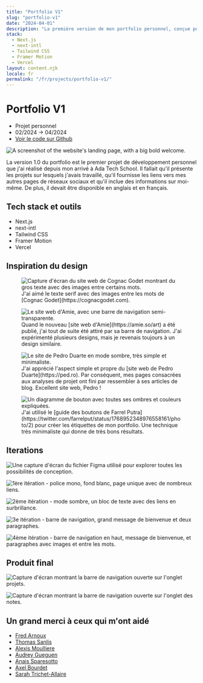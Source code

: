 ```yaml
---
title: "Portfolio V1"
slug: "portfolio-v1"
date: "2024-04-01"
description: "La première version de mon portfolio personnel, conçue pour présenter mes projets et du contenu bilingue. Inspirée par des designs minimalistes."
stack:
  - Next.js
  - next-intl
  - Tailwind CSS
  - Framer Motion
  - Vercel
layout: content.njk
locale: fr
permalink: "/fr/projects/portfolio-v1/"
---
```


# Portfolio V1

- Projet personnel
- 02/2024 -> 04/2024
- [Voir le code sur Github](https://github.com/lemathurin/portfolio/tree/v1)

<Image
  src="https://5q44w9bzpv.ufs.sh/f/vqzvWuhpJmwXXGT3V6tgs8zZdmwB31rtVQfjMYHnJCTbkAFD"
  alt="A screenshot of the website's landing page, with a big bold welcome."
/>

La version 1.0 du portfolio est le premier projet de développement personnel que j'ai réalisé depuis mon arrivé à Ada Tech School. Il fallait qu'il présente les projets sur lesquels j'avais travaillé, qu'il fournisse les liens vers mes autres pages de réseaux sociaux et qu'il inclue des informations sur moi-même. De plus, il devait être disponible en anglais et en français.

## Tech stack et outils

- Next.js
- next-intl
- Tailwind CSS
- Framer Motion
- Vercel

## Inspiration du design

<figure>
  <Image
    src="https://5q44w9bzpv.ufs.sh/f/vqzvWuhpJmwXNaNka1PV9aX7GKwfgvtTzMLsJeBUjynFP40u"
    alt="Capture d'écran du site web de Cognac Godet montrant du gros texte avec des images entre certains mots."
  />
  <figcaption>
    J'ai aimé le texte serif avec des images entre les mots de [Cognac
    Godet](https://cognacgodet.com).
  </figcaption>
</figure>

<figure>
  <Image
    src="https://5q44w9bzpv.ufs.sh/f/vqzvWuhpJmwXSTbezC8Wfbl01CeIMUcRpEmhQG4jYasznHtF"
    alt="Le site web d'Amie, avec une barre de navigation semi-transparente."
  />
  <figcaption>
    Quand le nouveau [site web d'Amie](https://amie.so/art) a été publié, j'ai
    tout de suite été attiré par sa barre de navigation. J'ai expérimenté
    plusieurs designs, mais je revenais toujours à un design similaire.
  </figcaption>
</figure>

<figure>
  <Image
    src="https://5q44w9bzpv.ufs.sh/f/vqzvWuhpJmwX5EK9xD6TtcdGu2sI9C7yblXkPZFSViHm6rvT"
    alt="Le site de Pedro Duarte en mode sombre, très simple et minimaliste."
  />
  <figcaption>
    J'ai apprécié l'aspect simple et propre du [site web de Pedro
    Duarte](https://ped.ro). Par conséquent, mes pages consacrées aux analyses
    de projet ont fini par ressembler à ses articles de blog. Excellent site
    web, Pedro !
  </figcaption>
</figure>

<figure>
  <Image
    src="https://5q44w9bzpv.ufs.sh/f/vqzvWuhpJmwXqOnHkkpzH4LXy51GktTuheFlUAwcv2VgQarK"
    alt="Un diagramme de bouton avec toutes ses ombres et couleurs expliquées."
  />
  <figcaption>
    J'ai utilisé le [guide des boutons de Farrel
    Putra](https://twitter.com/farrelput/status/1768952348976558161/photo/2)
    pour créer les étiquettes de mon portfolio. Une technique très minimaliste
    qui donne de très bons résultats.
  </figcaption>
</figure>

## Iterations

<Image
  src="https://5q44w9bzpv.ufs.sh/f/vqzvWuhpJmwXNMwomyPV9aX7GKwfgvtTzMLsJeBUjynFP40u"
  alt="Une capture d'écran du fichier Figma utilisé pour explorer toutes les possibilités de conception."
/>

<Image
  src="https://5q44w9bzpv.ufs.sh/f/vqzvWuhpJmwX2GSHOZjab2JnoGdL156AWIvsmt0jQPpKyFz8"
  alt="1ère itération - police mono, fond blanc, page unique avec de nombreux liens."
/>

<Image
  src="https://5q44w9bzpv.ufs.sh/f/vqzvWuhpJmwXJJ0LUt1nGRHqvcgpfS0e7yN8ktYUhAQFDzrO"
  alt="2ème itération - mode sombre, un bloc de texte avec des liens en surbrillance."
/>

<Image
  src="https://5q44w9bzpv.ufs.sh/f/vqzvWuhpJmwXNJb9nhPV9aX7GKwfgvtTzMLsJeBUjynFP40u"
  alt="3e itération - barre de navigation, grand message de bienvenue et deux paragraphes."
/>

<Image
  src="https://5q44w9bzpv.ufs.sh/f/vqzvWuhpJmwXV5A2yDXW2IYZeJEMPLR5VcHjlGStDmU1vKni"
  alt="4ème itération - barre de navigation en haut, message de bienvenue, et paragraphes avec images et entre les mots."
/>

## Produit final

<Image
  src="https://5q44w9bzpv.ufs.sh/f/vqzvWuhpJmwX2knYmTjab2JnoGdL156AWIvsmt0jQPpKyFz8"
  alt="Capture d'écran montrant la barre de navigation ouverte sur l'onglet projets."
/>

<Image
  src="https://5q44w9bzpv.ufs.sh/f/vqzvWuhpJmwXClpXc3UN4nf7yrSBlbuPZFEswqdUCpk3ochN"
  alt="Capture d'écran montrant la barre de navigation ouverte sur l'onglet des notes."
/>

## Un grand merci à ceux qui m'ont aidé

- [Fred Arnoux](https://www.linkedin.com/in/farnoux/)
- [Thomas Sanlis](https://twitter.com/T_Zahil)
- [Alexis Moulliere](https://github.com/realalexis)
- [Audrey Gueguen](https://github.com/AudreyGgn)
- [Anais Sparesotto](https://fr.linkedin.com/in/anais-sparesotto)
- [Axel Bourdet](https://thedreampunk.com/en/)
- [Sarah Trichet-Allaire](https://mastodon.cloud/@Sarah_Trichet_Allaire)

